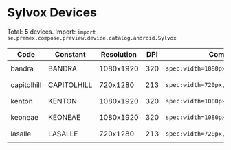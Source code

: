 # Sylvox Devices

Total: **5** devices. Import: `import se.premex.compose.preview.device.catalog.android.Sylvox`

| Code | Constant | Resolution | DPI | Compose Spec | Preview Usage |
|------|----------|------------|-----|-------------|---------------|
| bandra | BANDRA | 1080x1920 | 320 | `spec:width=1080px,height=1920px,dpi=320` | `@Preview(device = Sylvox.BANDRA)` |
| capitolhill | CAPITOLHILL | 720x1280 | 213 | `spec:width=720px,height=1280px,dpi=213` | `@Preview(device = Sylvox.CAPITOLHILL)` |
| kenton | KENTON | 1080x1920 | 320 | `spec:width=1080px,height=1920px,dpi=320` | `@Preview(device = Sylvox.KENTON)` |
| keoneae | KEONEAE | 1080x1920 | 320 | `spec:width=1080px,height=1920px,dpi=320` | `@Preview(device = Sylvox.KEONEAE)` |
| lasalle | LASALLE | 720x1280 | 213 | `spec:width=720px,height=1280px,dpi=213` | `@Preview(device = Sylvox.LASALLE)` |

<!-- Generated automatically. Do not edit manually. -->
